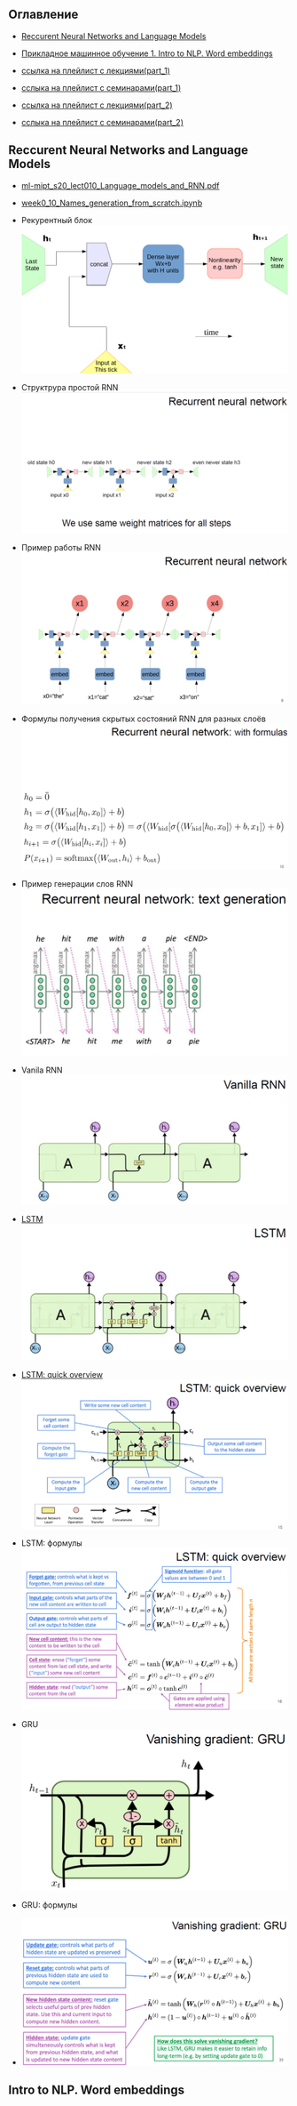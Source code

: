 ## Оглавление

- [Reccurent Neural Networks and Language Models](#Reccurent-Neural-Networks-and-Language-Models)
- [Прикладное машинное обучение 1. Intro to NLP. Word embeddings](#Intro-to-NLP.-Word-embeddings)


- [ссылка на плейлист с лекциями(part_1)](https://www.youtube.com/playlist?list=PL4_hYwCyhAvZyW6qS58x4uElZgAkMVUvj)
- [сслыка на плейлист с семинарами(part_1)](https://www.youtube.com/playlist?list=PL4_hYwCyhAvYPOWn6e44RKxEfRWEsPA1z)


- [ссылка на плейлист с лекциями(part_2)](https://www.youtube.com/playlist?list=PL4_hYwCyhAvY7k32D65q3xJVo8X8dc3Ye)
- [сслыка на плейлист с семинарами(part_2)](https://www.youtube.com/playlist?list=PL4_hYwCyhAvZLp0CTIDVQr9FtDR_7DaUr)


## Reccurent Neural Networks and Language Models

- [ml-mipt_s20_lect010_Language_models_and_RNN.pdf](week0_10_RNN_and_Language_models/ml-mipt_s20_lect010_Language_models_and_RNN.pdf)
- [week0_10_Names_generation_from_scratch.ipynb](week0_10_RNN_and_Language_models/week0_10_Names_generation_from_scratch.ipynb)


- Рекурентный блок
![](for_readme/week0_10_RNN_and_Language_models/1.png)
- Структрура простой RNN
![](for_readme/week0_10_RNN_and_Language_models/2.png)
- Пример работы RNN
![](for_readme/week0_10_RNN_and_Language_models/3.png)
- Формулы получения скрытых состояний RNN для разных слоёв
![](for_readme/week0_10_RNN_and_Language_models/4.png)
- Пример генерации слов RNN
![](for_readme/week0_10_RNN_and_Language_models/5.png)
- Vanila RNN
![](for_readme/week0_10_RNN_and_Language_models/6.png)
- [LSTM](https://colah.github.io/posts/2015-08-Understanding-LSTMs/)
![](for_readme/week0_10_RNN_and_Language_models/7.png)
- [LSTM: quick overview](http://web.stanford.edu/class/cs224n/slides/cs224n-2019-lecture07-fancy-rnn.pdf)
![](for_readme/week0_10_RNN_and_Language_models/8.png)
- LSTM: формулы
![](for_readme/week0_10_RNN_and_Language_models/9.png)
- GRU
![](for_readme/week0_10_RNN_and_Language_models/10.png)
- GRU: формулы
- ![](for_readme/week0_10_RNN_and_Language_models/11.png)


## Intro to NLP. Word embeddings

